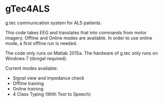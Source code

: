 # gTec4ALS
g.tec communication system for ALS patients.

This code takes EEG and translates that into commands from motor imagery.
Offline and Online modes are available. In order to use online mode, a first offline run is needed.


The code only runs on Matlab 2015a.
The hardware of g.tec only runs on Windows 7 (dongel required).

Current modes available:
- Signal view and impedance check
- Offline training
- Online training
- 4 Class Typing (With Text to Speech)
